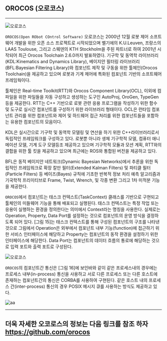 
## OROCOS (오로코스)
---

![오로코스](https://user-images.githubusercontent.com/84003327/160574763-73baa8ec-52e4-4bac-a4c5-95cba56b1801.PNG)

```OROCOS(Open RObot COntrol Software)``` 오로코스는  2000년 12월 로봇 제어 소프트웨어 개발을 위한 오픈 소스 프로젝트로 시작되었으며 벨기에의 K.U.Leuven, 프랑스의 LAAS Toulouse, 그리고 스웨덴의 KTH Stockholm을 주된 파트너로 하여 2001년 시작되어  최근 Orocos Toolchain 2.6.0까지 발표하였다. 기구학 및 동역학 라이브러리(KDL:Kinematics and Dynamics Library), 베이지안 필터링 라이브러리(BFL:Bayesian Filtering Library)와 컴포넌트 제작 및 구동을 위한 툴체인(Orocos Toolchain)을 제공하고 있으며 로봇과 기계 제어에 특화된 컴포넌트 기반의 소프트웨어 프레임웍이다. 

툴체인은 Real-time Toolkit(RTT)와 Orocos Component Library(OCL), 이외에 컴파일을 위한 파일들을 자동 구성하고 생성하는 도구인 AutoProj, OroGen, TypeGen등을 제공한다. RTT는 C++ 기반으로 로봇 관련 응용 프로그램을 작성하기 위한 함수 및 도구로 실시간 컴포넌트를 구성하기 위한 라이브러리 형태이다. OCL은 런타임 컴포넌트 관리를 위한 컴포넌트와 제어 및 하드웨어 접근 처리를 위한 컴포넌트들을 포함하는 유용한 컴포넌트의 모음이다.

KDL은 실시간으로 기구학 및 동역학 모델링 및 연산을 하기 위한 C++라이브러리로서 독립적인 프레임워크를 구성하고 있다. 로봇뿐 아니라 생체 기구학적 모델, 컴퓨터 애니메이션 모델, 기계 도구 모델등조 제공하고 있으며 기구학적 모듈과 모션 계획, RTT와의 결합을 위한 툴 킷을 제공하고 있으며 최근에는 ROS와 통합된 버전을 제공하고 있다.

BFL은 동적 베이지안 네트워크(Dynamic Bayesian Networks)에서 추론을 위한 독립적인 프레임워크로 확장 칼만 필터(Extended Kalman Filters) 및 파티클 필터(Particle Filters) 등 베이즈(Bayes) 규칙에 기초한 반복적 정보 처리 예측 알고리즘과 기국학적 프리미티브로 Frame, Twist, Wrench, 및 각종 변환 그리고 1차 미적분 기능을 제공한다. 

```OROCOS```에서 컴포넌트는 태스크 컨텍스트(TaskContext) 클래스를 기반으로 구현되고 툴체인의 미들웨어 기능을 통해 배포되고 실행된다. 태스크 컨텍스트는 특정 작업 또는 응용이 실행하는 환경을 정의한다는 의미에서 Context라는 명칭을 사용한다. 실제로는 Operation, Property, Data Port를 설정하는 것으로 컴포넌트의 운영 방식을 결정하도록 되어 있다. [그림 15]는 태스크 컨텍스트를 통해 구성된 컴포넌트의 구조를 나타낸 것으로 그림에서 Operation은 외부에서 컴포넌트 내부 기능(function)에 접근하기 위한 서비스 인터페이스에 해당하고 Property는 컴포넌트의 동작 환경을 설정하기 위한 인터페이스에 해당한다. Data Port는 컴포넌트의 데이터 흐름의 통로에 해당하는 것으로 입력 포트와 출력 포트로 구성된다. 

![오로코스](https://user-images.githubusercontent.com/84003327/160514693-5d4aa241-2212-4c55-9f09-34db11ec0e7f.PNG)

```OROCOS```의 컴포넌트간 통신은 [그림 16]에 보인바와 같이 같은 프로세스내의 경우에는 프로세스 내부(in-process) 통신을 사용하고  서로 다른 프로세스 또는 다른 호스트에 존재하는 컴포넌트간의 통신은 CORBA를 사용하여 구현된다. 같은 호스트 내의 프로세스 간(inter-process) 통신의 경우 POSIX 메시지 큐를 사용하는 방식도 제공하고 있다.

![aa](https://user-images.githubusercontent.com/84003327/160514799-1b5b80dd-333a-4c9c-82df-44b73f2554f3.PNG)

---
더욱 자세한 오코로스의 정보는 다음 링크를 참조 하자
https://github.com/orocos
---
